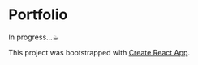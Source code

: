 # Portfolio

In progress...☕︎

This project was bootstrapped with [Create React App](https://github.com/facebook/create-react-app).
